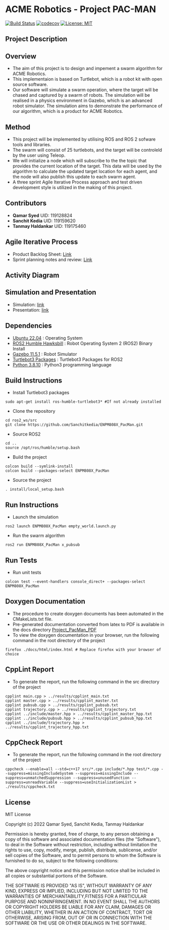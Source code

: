# ACME Robotics - Project PAC-MAN
[![Build Status](https://github.com/Sanchitkedia/ENPM808X_PacMan/actions/workflows/cmake.yml/badge.svg)](https://github.com/Sanchitkedia/ENPM808X_PacMan/actions)
[![codecov](https://codecov.io/gh/Sanchitkedia/ENPM808X_PacMan/branch/main/graph/badge.svg?token=FJTEUVQ8H4)](https://codecov.io/gh/Sanchitkedia/ENPM808X_PacMan)
[![License: MIT](https://img.shields.io/badge/License-MIT-yellow.svg)](https://opensource.org/licenses/MIT)

## Project Description

## Overview

- The aim of this project is to design and impement a swarm algorithm for ACME Robotics.
- This implementaion is based on Turtlebot, which is a robot kit with open source software. 
- Our software will simulate a swarm operation, where the target will be chased and captured by a swarm of robots. The simulation will be realised in a physics environment in Gazebo, which is an advanced robot simulator. The simulation aims to demonstrate the performance of our algorithm, which is a product for ACME Robotics.

## Method
- This project will be implemented by utilising ROS and ROS 2 sofware tools and libraries. 
- The swarm will consist of 25 turtlebots, and the target will be controleld by the user using Teleop.
- We will initialize a node which will subscribe to the the topic that provides the current location of the target. This data will be used by the algorithm to calculate the updated target location for each agent, and the node will also publish this update to each swarm agent. 
- A three sprint Agile Iterative Process approach and test driven development style is utilized in the making of this project.

## Contributors
- **Qamar Syed** UID: 119128824 
- **Sanchit Kedia** UID: 119159620
- **Tanmay Haldankar** UID: 119175460

## Agile Iterative Process
- Product Backlog Sheet: [Link](https://docs.google.com/spreadsheets/d/1_XSTd1-wi_uMZ9-BQOxIDgdvlIyRzfR8E8bqWFlsN4M/edit?usp=sharing)
- Sprint planning notes and review: [Link](https://docs.google.com/document/d/1OrpvB-jz40Q4PKwc-l2--GUYys8l9m8VKom_AwE1LNQ/edit?usp=sharing)

## Activity Diagram

## Simulation and Presentation
- Simulation: [link](https://drive.google.com/file/d/1T11eL3_IVbmVFgl1fYkIi01qjOhaYyTw/view?usp=sharing)
- Presentation: [link](https://docs.google.com/presentation/d/1-_5ZGSgR0FNOgI5PsZH_h_N7zl6swRR-dhcLRzTt8d8/edit?usp=sharing)

## Dependencies
- [Ubuntu 22.04](https://ubuntu.com/download/desktop) : Operating System
- [ROS2 Humble Hawksbill](https://docs.ros.org/en/humble/Installation/Ubuntu-Install-Debians.html) : Robot Operating System 2 (ROS2) Binary Install
- [Gazebo 11.5.1](http://gazebosim.org/tutorials?tut=install_ubuntu&cat=install) : Robot Simulator
- [Turtlebot3 Packages](https://emanual.robotis.com/docs/en/platform/turtlebot3/quick-start/) : Turtlebot3 Packages for ROS2
- [Python 3.8.10](https://www.python.org/downloads/) : Python3 programming language 

## Build Instructions
- Install Turtlebot3 packages
```
sudo apt-get install ros-humble-turtlebot3* #If not already installed
```
- Clone the repository
```
cd ros2_ws/src
git clone https://github.com/Sanchitkedia/ENPM808X_PacMan.git
```
- Source ROS2
```
cd ..
source /opt/ros/humble/setup.bash
```
- Build the project
```
colcon build --symlink-install
colcon build --packages-select ENPM808X_PacMan
```
- Source the project
```
. install/local_setup.bash
```

## Run Instructions
- Launch the simulation
```
ros2 launch ENPM808X_PacMan empty_world.launch.py
```
- Run the swarm algorithm
```
ros2 run ENPM808X_PacMan x_pubsub
```
## Run Tests
- Run unit tests
```
colcon test --event-handlers console_direct+ --packages-select ENPM808X_PacMan
```

## Doxygen Documentation
- The procedure to create doxygen documents has been automated in the CMakeLists.txt file. 
- Pre-generated documentation converted from latex to PDF is available in the docs directory [Project_PacMan_PDF](https://github.com/Sanchitkedia/ENPM808X_PacMan/blob/main/docs/Project_PacMan_Docs.pdf)
- To view the doxygen documentation in your browser, run the following command in the root directory of the project
```
firefox ./docs/html/index.html # Replace firefox with your browser of choice
```

## CppLint Report
- To generate the report, run the following command in the src directory of the project
```
cpplint main.cpp > ../results/cpplint_main.txt
cpplint master.cpp > ../results/cpplint_master.txt
cpplint pubsub.cpp > ../results/cpplint_pubsub.txt
cpplint trajectory.cpp > ../results/cpplint_trajectory.txt
cpplint ../include/master.hpp > ../results/cpplint_master_hpp.txt
cpplint ../include/pubsub.hpp > ../results/cpplint_pubsub_hpp.txt
cpplint ../include/trajectory.hpp > ../results/cpplint_trajectory_hpp.txt
```

## CppCheck Report
- To generate the report, run the following command in the root directory of the project
```
cppcheck --enable=all --std=c++17 src/*.cpp include/*.hpp test/*.cpp --suppress=missingIncludeSystem --suppress=missingInclude --suppress=unmatchedSuppression --suppress=unusedFunction --suppress=unreadVariable --suppress=useInitializationList > ./results/cppcheck.txt
```

## License

MIT License

Copyright (c) 2022 Qamar Syed, Sanchit Kedia, Tanmay Haldankar

Permission is hereby granted, free of charge, to any person obtaining a copy of this software and associated documentation files (the "Software"), to deal in the Software without restriction, including without limitation the rights to use, copy, modify, merge, publish, distribute, sublicense, and/or sell copies of the Software, and to permit persons to whom the Software is furnished to do so, subject to the following conditions:

The above copyright notice and this permission notice shall be included in all copies or substantial portions of the Software.

THE SOFTWARE IS PROVIDED "AS IS", WITHOUT WARRANTY OF ANY KIND, EXPRESS OR IMPLIED, INCLUDING BUT NOT LIMITED TO THE WARRANTIES OF MERCHANTABILITY,FITNESS FOR A PARTICULAR PURPOSE AND NONINFRINGEMENT. IN NO EVENT SHALL THE AUTHORS OR COPYRIGHT HOLDERS BE LIABLE FOR ANY CLAIM, DAMAGES OR OTHER LIABILITY, WHETHER IN AN ACTION OF CONTRACT, TORT OR OTHERWISE, ARISING FROM, OUT OF OR IN CONNECTION WITH THE SOFTWARE OR THE USE OR OTHER DEALINGS IN THE SOFTWARE.